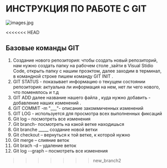 # ИНСТРУКЦИЯ ПО РАБОТЕ С GIT

 ![images.jpg](images.jpg)

<<<<<<< HEAD
 ## Базовые команды GIT
1. Создание нового репозитория: чтобы создать новый репозиторий, нам нужно создать папку на рабочем столе ,зайти в Visual Stidio Code, открыть папку с нашим проэктом, далее заходим в терминал, в командной строке пишем команду GIT INIT .
2. GIT STATUS - показывает информацию о текущем состоянии репозитория: актуальна ли информация на нем, нет ли чего нового, что поменялось и т.д
3. GIT ADD далее название нашего файла , куда нужно добавить - добавление наших изменений .
4. GIT COMMIT -m "___"- описание закоммиченных изменений 
5. GIT LOG - используется для просмотра всех выполненных фиксаций
6.	Git lоg – посмотреть все изменения
7. Git branch- посмотреть на какой ветке находишься
8. Git branche _____ создание новой ветки
9.	Git checkout – вернуться к той ветке, к которой нужно
10.	Git merge – слияние веток
11.	Git brach -d – удаление веток
12.	Git log --graph – посмотреть все изменения
 

>>>>>>> new_branch2
